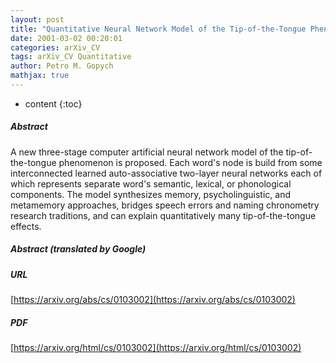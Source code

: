 ```yaml
---
layout: post
title: "Quantitative Neural Network Model of the Tip-of-the-Tongue Phenomenon Based on Synthesized Memory-Psycholinguistic-Metacognitive Approach"
date: 2001-03-02 00:20:01
categories: arXiv_CV
tags: arXiv_CV Quantitative
author: Petro M. Gopych
mathjax: true
---
```


* content
{:toc}

##### Abstract
A new three-stage computer artificial neural network model of the tip-of-the-tongue phenomenon is proposed. Each word's node is build from some interconnected learned auto-associative two-layer neural networks each of which represents separate word's semantic, lexical, or phonological components. The model synthesizes memory, psycholinguistic, and metamemory approaches, bridges speech errors and naming chronometry research traditions, and can explain quantitatively many tip-of-the-tongue effects.

##### Abstract (translated by Google)


##### URL
[https://arxiv.org/abs/cs/0103002](https://arxiv.org/abs/cs/0103002)

##### PDF
[https://arxiv.org/html/cs/0103002](https://arxiv.org/html/cs/0103002)

